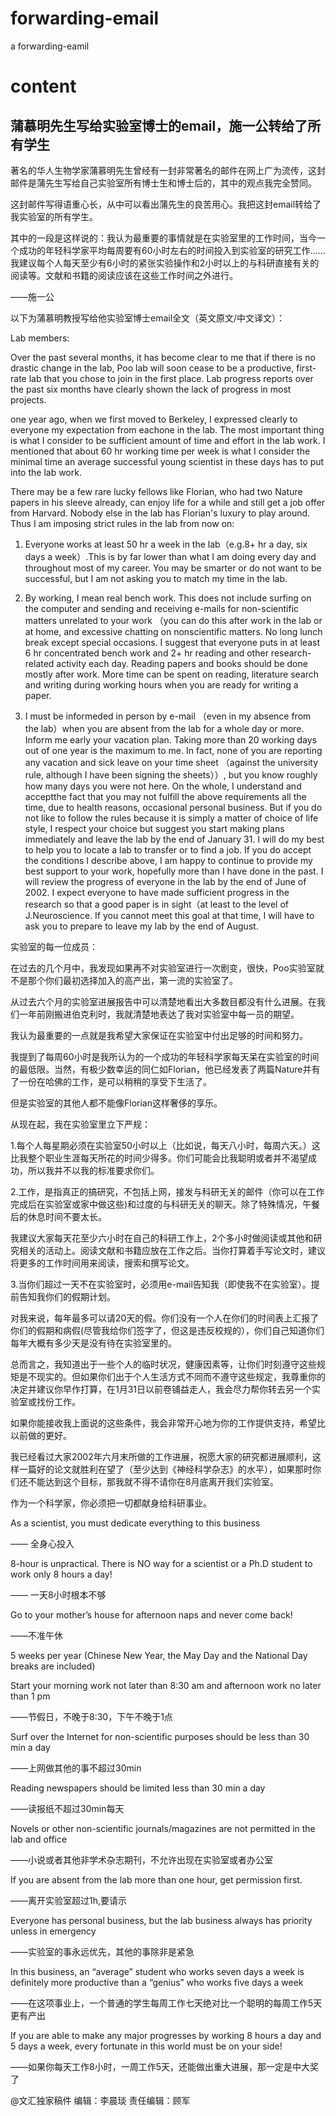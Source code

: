 # forwarding-email
a forwarding-eamil

# content
## 蒲慕明先生写给实验室博士的email，施一公转给了所有学生

著名的华人生物学家蒲慕明先生曾经有一封非常著名的邮件在网上广为流传，这封邮件是蒲先生写给自己实验室所有博士生和博士后的，其中的观点我完全赞同。

这封邮件写得语重心长，从中可以看出蒲先生的良苦用心。我把这封email转给了我实验室的所有学生。

其中的一段是这样说的：我认为最重要的事情就是在实验室里的工作时间，当今一个成功的年轻科学家平均每周要有60小时左右的时间投入到实验室的研究工作......我建议每个人每天至少有6小时的紧张实验操作和2小时以上的与科研直接有关的阅读等。文献和书籍的阅读应该在这些工作时间之外进行。

——施一公

以下为蒲慕明教授写给他实验室博士email全文（英文原文/中文译文）：

Lab members:

Over the past several months, it has become clear to me that if there is no drastic change in the lab, Poo lab will soon cease to be a productive, first-rate lab that you chose to join in the first place. Lab progress reports over the past six months have clearly shown the lack of progress in most projects.

one year ago, when we first moved to Berkeley, I expressed clearly to everyone my expectation from eachone in the lab. The most important thing is what I consider to be sufficient amount of time and effort in the lab work. I mentioned that about 60 hr working time per week is what I consider the minimal time an average successful young scientist in these days has to put into the lab work.

There may be a few rare lucky fellows like Florian, who had two Nature papers in his sleeve already, can enjoy life for a while and still get a job offer from Harvard. Nobody else in the lab has Florian's luxury to play around. Thus I am imposing strict rules in the lab from now on:

1. Everyone works at least 50 hr a week in the lab（e.g.8+ hr a day, six days a week）.This is by far lower than what I am doing every day and throughout most of my career. You may be smarter or do not want to be successful, but I am not asking you to match my time in the lab.

2. By working, I mean real bench work. This does not include surfing on the computer and sending and receiving e-mails for non-scientific matters unrelated to your work （you can do this after work in the lab or at home, and excessive chatting on nonscientific matters. No long lunch break except special occasions. I suggest that everyone puts in at least 6 hr concentrated bench work and 2+ hr reading and other research-related activity each day. Reading papers and books should be done mostly after work. More time can be spent on reading, literature search and writing during working hours when you are ready for writing a paper.

3. I must be informeded in person by e-mail （even in my absence from the lab）when you are absent from the lab for a whole day or more. Inform me early your vacation plan. Taking more than 20 working days out of one year is the maximum to me. In fact, none of you are reporting any vacation and sick leave on your time sheet （against the university rule, although I have been signing the sheets））, but you know roughly how many days you were not here. On the whole, I understand and acceptthe fact that you may not fulfill the above requirements all the time, due to health reasons, occasional personal business. But if you do not like to follow the rules because it is simply a matter of choice of life style, I respect your choice but suggest you start making plans immediately and leave the lab by the end of January 31. I will do my best to help you to locate a lab to transfer or to find a job. If you do accept the conditions I describe above, I am happy to continue to provide my best support to your work, hopefully more than I have done in the past. I will review the progress of everyone in the lab by the end of June of 2002. I expect everyone to have made sufficient progress in the research so that a good paper is in sight（at least to the level of J.Neuroscience. If you cannot meet this goal at that time, I will have to ask you to prepare to leave my lab by the end of August.

实验室的每一位成员：

在过去的几个月中，我发现如果再不对实验室进行一次剧变，很快，Poo实验室就不是那个你们最初选择加入的高产出，第一流的实验室了。

从过去六个月的实验室进展报告中可以清楚地看出大多数目都没有什么进展。在我们一年前刚搬进伯克利时，我就清楚地表达了我对实验室中每一员的期望。

我认为最重要的一点就是我希望大家保证在实验室中付出足够的时间和努力。

我提到了每周60小时是我所认为的一个成功的年轻科学家每天呆在实验室的时间的最低限。当然，有极少数幸运的同仁如Florian，他已经发表了两篇Nature并有了一份在哈佛的工作，是可以稍稍的享受下生活了。

但是实验室的其他人都不能像Florian这样奢侈的享乐。

从现在起，我在实验室里立下严规：

1.每个人每星期必须在实验室50小时以上（比如说，每天八小时，每周六天。）这比我整个职业生涯每天所花的时间少得多。你们可能会比我聪明或者并不渴望成功，所以我并不以我的标准要求你们。

2.工作，是指真正的搞研究，不包括上网，接发与科研无关的邮件（你可以在工作完成后在实验室或家中做这些)和过度的与科研无关的聊天。除了特殊情况，午餐后的休息时间不要太长。

我建议大家每天花至少六小时在自己的科研工作上，2个多小时做阅读或其他和研究相关的活动上。阅读文献和书籍应放在工作之后。当你打算着手写论文时，建议将更多的工作时间用来阅读，搜索和撰写论文。

3.当你们超过一天不在实验室时，必须用e-mail告知我（即使我不在实验室）。提前告知我你们的假期计划。

对我来说，每年最多可以请20天的假。你们没有一个人在你们的时间表上汇报了你们的假期和病假(尽管我给你们签字了，但这是违反校规的），你们自己知道你们每年大概有多少天是没有待在实验室里的。

总而言之，我知道出于一些个人的临时状况，健康因素等，让你们时刻遵守这些规矩是不现实的。但如果你们出于个人生活方式不同而不遵守这些规定，我尊重你的决定并建议你早作打算，在1月31日以前卷铺益走人，我会尽力帮你转去另一个实验室或找份工作。

如果你能接收我上面说的这些条件，我会非常开心地为你的工作提供支持，希望比以前做的更好。

我已经看过大家2002年六月末所做的工作进展，祝愿大家的研究都进展顺利，这样一篇好的论文就胜利在望了（至少达到《神经科学杂志》的水平），如果那时你们还不能达到这个目标，那我就不得不请你在8月底离开我们实验室。

作为一个科学家，你必须把一切都献身给科研事业。


As a scientist, you must dedicate everything to this business

—— 全身心投入

8-hour is unpractical. There is NO way for a scientist or a Ph.D student to work only 8 hours a day!

—— 一天8小时根本不够

Go to your mother’s house for afternoon naps and never come back!

——不准午休

5 weeks per year (Chinese New Year, the May Day and the National Day breaks are included)

Start your morning work not later than 8:30 am and afternoon work no later than 1 pm

——节假日，不晚于8:30，下午不晚于1点

Surf over the Internet for non-scientific purposes should be less than 30 min a day

——上网做其他的事不超过30min

Reading newspapers should be limited less than 30 min a day

——读报纸不超过30min每天

Novels or other non-scientific journals/magazines are not permitted in the lab and office

——小说或者其他非学术杂志期刊，不允许出现在实验室或者办公室

If you are absent from the lab more than one hour, get permission first.

——离开实验室超过1h,要请示

Everyone has personal business, but the lab business always has priority unless in emergency

——实验室的事永远优先，其他的事除非是紧急

In this business, an “average” student who works seven days a week is definitely more productive than a “genius” who works five days a week

——在这项事业上，一个普通的学生每周工作七天绝对比一个聪明的每周工作5天更有产出

If you are able to make any major progresses by working 8 hours a day and 5 days a week, every fortunate in this world must be on your side!

——如果你每天工作8小时，一周工作5天，还能做出重大进展，那一定是中大奖了

@文汇独家稿件 编辑：李晨琰 责任编辑：顾军
